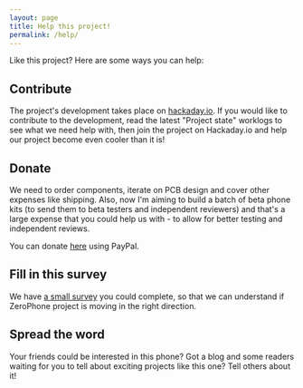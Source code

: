 ```yaml
---
layout: page
title: Help this project!
permalink: /help/
---
```


Like this project? Here are some ways you can help:

## Contribute

The project's development takes place on [hackaday.io](https://hackaday.io/project/19035). If you would like to contribute to the development, read the latest "Project state" worklogs to see what we need help with, then join the project on Hackaday.io and help our project become even cooler than it is!


## Donate

We need to order components, iterate on PCB design and cover other expenses like shipping. Also, now I'm aiming to build a batch of beta phone kits (to send them to beta testers and independent reviewers) and that's a large expense that you could help us with - to allow for better testing and independent reviews.

You can donate [here](https://www.paypal.me/ZeroPhone) using PayPal.


## Fill in this survey

We have [a small survey]({{site.baseurl}}/survey/) you could complete, so that we can understand if ZeroPhone project is moving in the right direction.


## Spread the word

Your friends could be interested in this phone? Got a blog and some readers waiting for you to tell about exciting projects like this one? Tell others about it!
